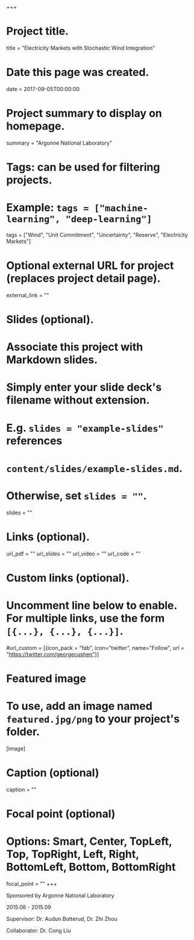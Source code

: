 +++
# Project title.
title = "Electricity Markets with Stochastic Wind Integration"

# Date this page was created.
date = 2017-09-05T00:00:00

# Project summary to display on homepage.
summary = "Argonne National Laboratory"

# Tags: can be used for filtering projects.
# Example: `tags = ["machine-learning", "deep-learning"]`
tags = ["Wind", "Unit Commitment", "Uncertainty", "Reserve", "Electricity Markets"]

# Optional external URL for project (replaces project detail page).
external_link = ""

# Slides (optional).
#   Associate this project with Markdown slides.
#   Simply enter your slide deck's filename without extension.
#   E.g. `slides = "example-slides"` references 
#   `content/slides/example-slides.md`.
#   Otherwise, set `slides = ""`.
slides = ""

# Links (optional).
url_pdf = ""
url_slides = ""
url_video = ""
url_code = ""

# Custom links (optional).
#   Uncomment line below to enable. For multiple links, use the form `[{...}, {...}, {...}]`.
#url_custom = [{icon_pack = "fab", icon="twitter", name="Follow", url = "https://twitter.com/georgecushen"}]

# Featured image
# To use, add an image named `featured.jpg/png` to your project's folder. 
[image]
  # Caption (optional)
  caption = ""
  
  # Focal point (optional)
  # Options: Smart, Center, TopLeft, Top, TopRight, Left, Right, BottomLeft, Bottom, BottomRight
  focal_point = ""
+++

Sponsored by Argonne National Laboratory

2015.06 - 2015.09

Supervisor: Dr. Audun Botterud, Dr. Zhi Zhou

Collaborator: Dr. Cong Liu
